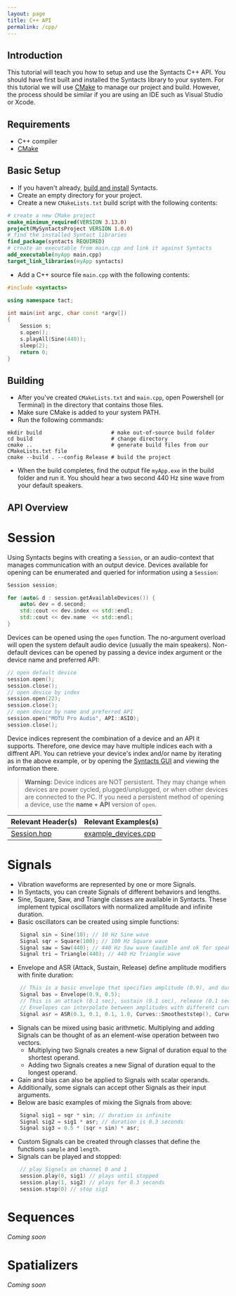 ```yaml
---
layout: page
title: C++ API
permalink: /cpp/
---
```


## Introduction

This tutorial will teach you how to setup and use the Syntacts C++ API. 
You should have first built and installed the Syntacts library to your system. 
For this tutorial we will use [CMake](https://cmake.org/) to manage our project and build. 
However, the process should be similar if you are using an IDE such as Visual Studio or Xcode.

## Requirements

- C++ compiler
- [CMake](https://cmake.org/)

## Basic Setup

- If you haven't already, [build and install](building.md) Syntacts.
- Create an empty directory for your project.
- Create a new `CMakeLists.txt` build script with the following contents:

```cmake
# create a new CMake project
cmake_minimum_required(VERSION 3.13.0)
project(MySyntactsProject VERSION 1.0.0)
# find the installed Syntact libraries
find_package(syntacts REQUIRED)
# create an executable from main.cpp and link it against Syntacts
add_executable(myApp main.cpp)
target_link_libraries(myApp syntacts)
```

- Add a C++ source file `main.cpp` with the following contents:

```cpp
#include <syntacts>

using namespace tact;

int main(int argc, char const *argv[])
{
    Session s;
    s.open();
    s.playAll(Sine(440));
    sleep(2);
    return 0;
}
```

## Building

- After you've created `CMakeLists.txt` and `main.cpp`, open Powershell (or Terminal) in the directory that contains those files.
- Make sure CMake is added to your system PATH.
- Run the following commands:

```shell
mkdir build                      # make out-of-source build folder
cd build                         # change directory
cmake ..                         # generate build files from our CMakeLists.txt file
cmake --build . --config Release # build the project
```

- When the build completes, find the output file `myApp.exe` in the build folder and run it. You should hear a two second 440 Hz sine wave from your default speakers.

## API Overview

# Session

Using Syntacts begins with creating a `Session`, or an audio-context that manages communication with an output device. Devices available for opening can be enumerated and queried for information using a `Session`: 

```cpp
Session session;

for (auto& d : session.getAvailableDevices()) {
    auto& dev = d.second;
    std::cout << dev.index << std::endl;
    std::cout << dev.name  << std::endl;
}
```

Devices can be opened using the `open` function. The no-argument overload will open the system default audio device (usually the main speakers). Non-default devices can be opened by passing a device index argument or the device name and preferred API:

```cpp
// open default device
session.open();   
session.close();  
// open device by index
session.open(22); 
session.close();  
// open device by name and preferred API
session.open("MOTU Pro Audio", API::ASIO);
session.close();
```

Device indices represent the combination of a device and an API it supports. Therefore, one device may have multiple indices each with a diffrent API. You can retrieve your device's index and/or name by iterating as in the above example, or by opening the [Syntacts GUI](gui.md) and viewing the information there.

> **Warning:** Device indices are NOT persistent. They may change when devices are power cycled, plugged/unplugged, or when other devices are connected to the PC. If you need a persistent method of opening a device, use the **name + API** version of `open`.

|Relevant Header(s)|Relevant Examples(s)|
|---|---|
|[Session.hpp](https://github.com/mahilab/Syntacts/blob/master/include/Tact/Session.hpp)|[example_devices.cpp](https://github.com/mahilab/Syntacts/blob/master/examples/example_devices.cpp)|

# Signals

- Vibration waveforms are represented by one or more Signals.
- In Syntacts, you can create Signals of different behaviors and lengths.
- Sine, Square, Saw, and Triangle classes are available in Syntacts. These implement typical oscillators with normalized amplitude and infinite duration. 
- Basic oscillators can be created using simple functions:

```cpp
    Signal sin = Sine(10); // 10 Hz Sine wave
    Signal sqr = Square(100); // 100 Hz Square wave
    Signal saw = Saw(440); // 440 Hz Saw wave (audible and ok for speakers)
    Signal tri = Triangle(440); // 440 Hz Triangle wave
```

- Envelope and ASR (Attack, Sustain, Release) define amplitude modifiers with finite duration:

```cpp
    // This is a basic envelope that specifies amplitude (0.9), and duration (0.5 sec)
    Signal bas = Envelope(0.9, 0.5);
    // This is an attack (0.1 sec), sustain (0.1 sec), release (0.1 sec) envelope. The sustain amplitude is 1.0. 
    // Envelopes can interpolate between amplitudes with different curves, this example uses a smooth s-curve and linear.
    Signal asr = ASR(0.1, 0.1, 0.1, 1.0, Curves::Smootheststep(), Curves::Linear());
```

- Signals can be mixed using basic arithmetic. Multiplying and adding Signals can be thought of as an element-wise operation between two vectors.
    - Multiplying two Signals creates a new Signal of duration equal to the    shortest operand.  
    - Adding two Signals creates a new Signal of duration equal to the longest operand.
- Gain and bias can also be applied to Signals with scalar operands.
- Additionally, some signals can accept other Signals as their input arguments.
- Below are basic examples of mixing the Signals from above:

```cpp
    Signal sig1 = sqr * sin; // duration is infinite
    Signal sig2 = sig1 * asr; // duration is 0.3 seconds
    Signal sig3 = 0.5 * (sqr + sin) * asr;
```

- Custom Signals can be created through classes that define the functions `sample` and `length`.
- Signals can be played and stopped:

```cpp
    // play Signals on channel 0 and 1
    session.play(0, sig1) // plays until stopped
    session.play(1, sig2) // plays for 0.3 seconds
    session.stop(0) // stop sig1
```

# Sequences

*Coming soon*

# Spatializers

*Coming soon*

